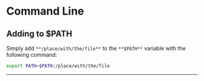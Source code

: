 # Command Line

## Adding to $PATH

Simply add `**/place/with/the/file**` to the `**$PATH**` variable with the following command:

```bash
export PATH=$PATH:/place/with/the/file
```
---


